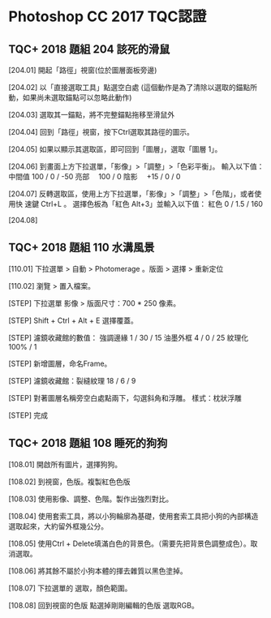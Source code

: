 
# Photoshop CC 2017 TQC認證
## TQC+ 2018 題組 204 該死的滑鼠

[204.01]	開起「路徑」視窗(位於圖層面板旁邊)

[204.02]	以「直接選取工具」點選空白處
				(這個動作是為了清除以選取的錨點所動，如果尚未選取錨點可以忽略此動作)

[204.03]	選取其一錨點，將不完整錨點拖移至滑鼠外

[204.04]	回到「路徑」視窗，按下Ctrl選取其路徑的圖示。

[204.05]	如果以顯示其選取區，即可回到「圖層」，選取「圖層 1」。

[204.06]	到畫面上方下拉選單，「影像」>「調整」>「色彩平衡」。
				輸入以下值：
				中間值 	100 / 0 / -50
				亮部　 	100 / 0 
				陰影　 	+15 / 0 / 0

[204.07]	反轉選取區，使用上方下拉選單，「影像」>「調整」>「色階」，或者使用快
				速鍵 Ctrl+L 。 選擇色板為「紅色 Alt+3」並輸入以下值：
				紅色	0 / 1.5 / 160

[204.08]	


## TQC+ 2018 題組 110 水溝風景

[110.01]	下拉選單 > 自動 > Photomerage 。版面 > 選擇 > 重新定位

[110.02]	瀏覽 > 置入檔案。

[STEP]		下拉選單 影像 > 版面尺寸：700 * 250 像素。

[STEP]		Shift + Ctrl + Alt + E 選擇覆蓋。

[STEP]		濾鏡收藏館的數值：
				強調邊緣	1 / 30 / 15
				油墨外框	4 / 0 / 25
				紋理化		100% / 1

[STEP]		新增圖層，命名Frame。

[STEP]		濾鏡收藏館：裂縫紋理 18 / 6 / 9

[STEP]		對著圖層名稱旁空白處點兩下，勾選斜角和浮雕。
				樣式：枕狀浮雕

[STEP]		完成


## TQC+ 2018 題組 108 睡死的狗狗

[108.01]		開啟所有圖片，選擇狗狗。

[108.02]		到視窗，色版。複製紅色色版

[108.03]		使用影像、調整、色階。製作出強烈對比。

[108.04]		使用套索工具，將以小狗輪廓為基礎，使用套索工具把小狗的內部構造選取起來，大約留外框幾公分。

[108.05]		使用Ctrl + Delete填滿白色的背景色。（需要先把背景色調整成色）。取消選取。

[108.06]		將其餘不屬於小狗本體的揮去雜質以黑色塗掉。

[108.07]		下拉選單的 選取，顏色範圍。

[108.08]		回到視窗的色版 點選掉剛剛編輯的色版 選取RGB。
